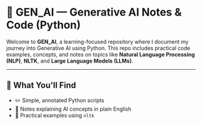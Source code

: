 # 🧠 GEN_AI — Generative AI Notes & Code (Python)

Welcome to **GEN_AI**, a learning-focused repository where I document my journey into Generative AI using Python. This repo includes practical code examples, concepts, and notes on topics like **Natural Language Processing (NLP)**, **NLTK**, and **Large Language Models (LLMs)**.

---

## 🚀 What You'll Find

- ✏️ Simple, annotated Python scripts
- 📘 Notes explaining AI concepts in plain English
- 🧪 Practical examples using `nltk`
